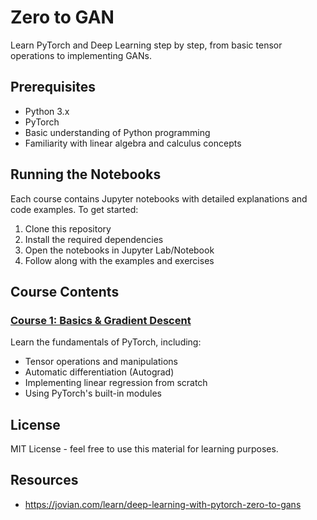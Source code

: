 # Zero to GAN

Learn PyTorch and Deep Learning step by step, from basic tensor operations to implementing GANs.

## Prerequisites
- Python 3.x
- PyTorch
- Basic understanding of Python programming
- Familiarity with linear algebra and calculus concepts

## Running the Notebooks
Each course contains Jupyter notebooks with detailed explanations and code examples. To get started:

1. Clone this repository
2. Install the required dependencies
3. Open the notebooks in Jupyter Lab/Notebook
4. Follow along with the examples and exercises

## Course Contents

### [Course 1: Basics & Gradient Descent](course-1/README.md)
Learn the fundamentals of PyTorch, including:
- Tensor operations and manipulations
- Automatic differentiation (Autograd)
- Implementing linear regression from scratch
- Using PyTorch's built-in modules

## License
MIT License - feel free to use this material for learning purposes.

## Resources
- https://jovian.com/learn/deep-learning-with-pytorch-zero-to-gans